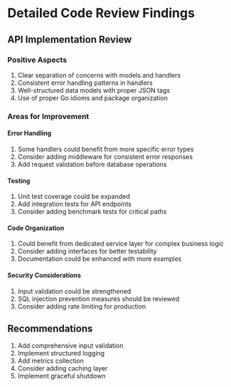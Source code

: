 # Detailed Code Review Findings

## API Implementation Review

### Positive Aspects
1. Clear separation of concerns with models and handlers
2. Consistent error handling patterns in handlers
3. Well-structured data models with proper JSON tags
4. Use of proper Go idioms and package organization

### Areas for Improvement

#### Error Handling
1. Some handlers could benefit from more specific error types
2. Consider adding middleware for consistent error responses
3. Add request validation before database operations

#### Testing
1. Unit test coverage could be expanded
2. Add integration tests for API endpoints
3. Consider adding benchmark tests for critical paths

#### Code Organization
1. Could benefit from dedicated service layer for complex business logic
2. Consider adding interfaces for better testability
3. Documentation could be enhanced with more examples

#### Security Considerations
1. Input validation could be strengthened
2. SQL injection prevention measures should be reviewed
3. Consider adding rate limiting for production

## Recommendations
1. Add comprehensive input validation
2. Implement structured logging
3. Add metrics collection
4. Consider adding caching layer
5. Implement graceful shutdown